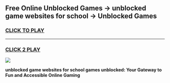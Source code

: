
## Free Online Unblocked Games → unblocked game websites for school → Unblocked Games
<h3>
<a href="https://premium.freeplayer.one?title=unblocked_game_websites_for_school&ref=21F">CLICK TO PLAY</a></h3>
<hr>

<h3>
<a href="https://premium.freeplayer.one?title=unblocked_game_websites_for_school&ref=21F">CLICK 2 PLAY</a>
  
</h3>

<a href="https://premium.freeplayer.one?title=unblocked_game_websites_for_school&ref=21F/"><img src="https://clearcache.store/games.png"></a>


**unblocked game websites for school games unblocked: Your Gateway to Fun and Accessible Online Gaming**

